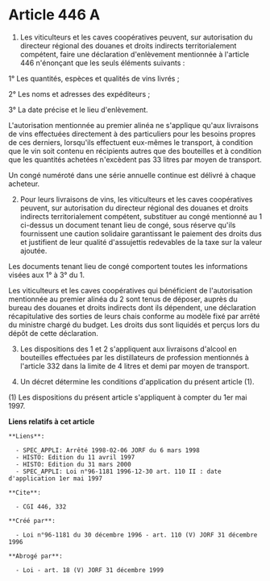 # Article 446 A

1. Les viticulteurs et les caves coopératives peuvent, sur autorisation du directeur régional des douanes et droits indirects
territorialement compétent, faire une déclaration d'enlèvement mentionnée à l'article 446 n'énonçant que les seuls éléments
suivants :

1° Les quantités, espèces et qualités de vins livrés ;

2° Les noms et adresses des expéditeurs ;

3° La date précise et le lieu d'enlèvement.

L'autorisation mentionnée au premier alinéa ne s'applique qu'aux livraisons de vins effectuées directement à des particuliers
pour les besoins propres de ces derniers, lorsqu'ils effectuent eux-mêmes le transport, à condition que le vin soit contenu
en récipients autres que des bouteilles et à condition que les quantités achetées n'excèdent pas 33 litres par moyen de
transport.

Un congé numéroté dans une série annuelle continue est délivré à chaque acheteur.

2. Pour leurs livraisons de vins, les viticulteurs et les caves coopératives peuvent, sur autorisation du directeur régional
des douanes et droits indirects territorialement compétent, substituer au congé mentionné au 1 ci-dessus un document tenant
lieu de congé, sous réserve qu'ils fournissent une caution solidaire garantissant le paiement des droits dus et justifient de
leur qualité d'assujettis redevables de la taxe sur la valeur ajoutée.

Les documents tenant lieu de congé comportent toutes les informations visées aux 1° à 3° du 1.

Les viticulteurs et les caves coopératives qui bénéficient de l'autorisation mentionnée au premier alinéa du 2 sont tenus de
déposer, auprès du bureau des douanes et droits indirects dont ils dépendent, une déclaration récapitulative des sorties de
leurs chais conforme au modèle fixé par arrêté du ministre chargé du budget. Les droits dus sont liquidés et perçus lors du
dépôt de cette déclaration.

3. Les dispositions des 1 et 2 s'appliquent aux livraisons d'alcool en bouteilles effectuées par les distillateurs de
profession mentionnés à l'article 332 dans la limite de 4 litres et demi par moyen de transport.

4. Un décret détermine les conditions d'application du présent article (1).

(1) Les dispositions du présent article s'appliquent à compter du 1er mai 1997.

**Liens relatifs à cet article**

	**Liens**:

	  - SPEC_APPLI: Arrêté 1998-02-06 JORF du 6 mars 1998
	  - HISTO: Edition du 11 avril 1997
	  - HISTO: Edition du 31 mars 2000
	  - SPEC_APPLI: Loi n°96-1181 1996-12-30 art. 110 II : date d'application 1er mai 1997

	**Cite**:

	  - CGI 446, 332

	**Créé par**:

	  - Loi n°96-1181 du 30 décembre 1996 - art. 110 (V) JORF 31 décembre 1996

	**Abrogé par**:

	  - Loi - art. 18 (V) JORF 31 décembre 1999
